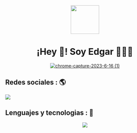 <div align="center">
  <a href="https://www.linkedin.com/in/legamejiav/" >
<img src="https://avatars.githubusercontent.com/u/35704346?v=4"  style="margin-top: 50px" height="90px" width="auto" /> 
  </a>
<h1>
¡Hey 👋! Soy Edgar 👨🏻‍💻
</h1>
<a href="https://edgarmejiav.vercel.app/">

![chrome-capture-2023-6-16 (1)](https://github.com/Edgarmejiav/Edgarmejiav/assets/35704346/3be453e7-d215-439f-8d54-f67fb2755fd3)

</a>
</div>

## Redes sociales : 🌎

  <a href="https://www.linkedin.com/in/legamejiav/">
    <img src="https://skillicons.dev/icons?i=linkedin" />
  </a>

## Lenguajes y tecnologias : 🚀

<p align="center">
  <a href="https://www.linkedin.com/in/legamejiav/">
    <img src="https://skillicons.dev/icons?i=git,js,react,vue,next,angular,tailwind,css,html,vite,webpack,vercel,linux,nodejs,materialui,jest,figma,fastapi,express" />
  </a>
</p>
